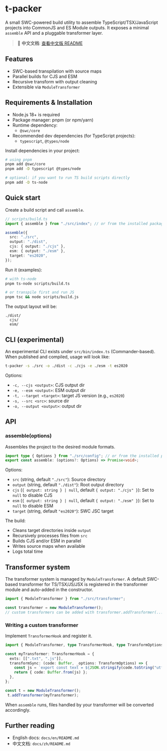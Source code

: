 # t-packer

A small SWC-powered build utility to assemble TypeScript/TSX/JavaScript projects into CommonJS and ES Module outputs. It exposes a minimal `assemble` API and a pluggable transformer layer.

> 📖 **中文文档**: [查看中文版 README](docs/zh/README.md)

## Features

- SWC-based transpilation with source maps
- Parallel builds for CJS and ESM
- Recursive transform with output cleaning
- Extensible via `ModuleTransformer`

## Requirements & Installation

- Node.js 18+ is required
- Package manager: pnpm (or npm/yarn)
- Runtime dependency:
  - `@swc/core`
- Recommended dev dependencies (for TypeScript projects):
  - `typescript`, `@types/node`

Install dependencies in your project:

```bash
# using pnpm
pnpm add @swc/core
pnpm add -D typescript @types/node

# optional: if you want to run TS build scripts directly
pnpm add -D ts-node
```

## Quick start

Create a build script and call `assemble`.

```ts
// scripts/build.ts
import { assemble } from "./src/index"; // or from the installed package name

assemble({
  src: "./src",
  output: "./dist",
  cjs: { output: "./cjs" },
  esm: { output: "./esm" },
  target: "es2020",
});
```

Run it (examples):

```bash
# with ts-node
pnpm ts-node scripts/build.ts

# or transpile first and run JS
pnpm tsc && node scripts/build.js
```

The output layout will be:

```
./dist/
  cjs/
  esm/
```

## CLI (experimental)

An experimental CLI exists under `src/bin/index.ts` (Commander-based). When published and compiled, usage will look like:

```bash
t-packer -s ./src -o ./dist -c ./cjs -e ./esm -t es2020
```

Options:

- `-c, --cjs <output>`: CJS output dir
- `-e, --esm <output>`: ESM output dir
- `-t, --target <target>`: target JS version (e.g., `es2020`)
- `-s, --src <src>`: source dir
- `-o, --output <output>`: output dir

## API

### assemble(options)

Assembles the project to the desired module formats.

```ts
import type { Options } from "./src/config"; // or from the installed package
export const assemble: (options?: Options) => Promise<void>;
```

Options:

- `src` (string, default `"./src"`): Source directory
- `output` (string, default `"./dist"`): Root output directory
- `cjs` (`{ output: string } | null`, default `{ output: "./cjs" }`): Set to `null` to disable CJS
- `esm` (`{ output: string } | null`, default `{ output: "./esm" }`): Set to `null` to disable ESM
- `target` (string, default `"es2020"`): SWC JSC target

The build:

- Cleans target directories inside `output`
- Recursively processes files from `src`
- Builds CJS and/or ESM in parallel
- Writes source maps when available
- Logs total time

## Transformer system

The transformer system is managed by `ModuleTransformer`. A default SWC-based transformer for TS/TSX/JS/JSX is registered in the transformer module and auto-added in the constructor.

```ts
import { ModuleTransformer } from "./src/transformer";

const transformer = new ModuleTransformer();
// custom transformers can be added with transformer.addTransformer(...)
```

### Writing a custom transformer

Implement `TransformerHook` and register it.

```ts
import { ModuleTransformer, type TransformerHook, type TransformOptions } from "./src/transformer";

const myTransformer: TransformerHook = {
  exts: [[".txt", ".js"]],
  transformSync: (code: Buffer, _options: TransformOptions) => {
    const js = `export const text = ${JSON.stringify(code.toString("utf-8"))};\n`;
    return { code: Buffer.from(js) };
  },
};

const t = new ModuleTransformer();
 t.addTransformer(myTransformer);
```

When `assemble` runs, files handled by your transformer will be converted accordingly.

## Further reading

- English docs: `docs/en/README.md`
- 中文文档: `docs/zh/README.md`

